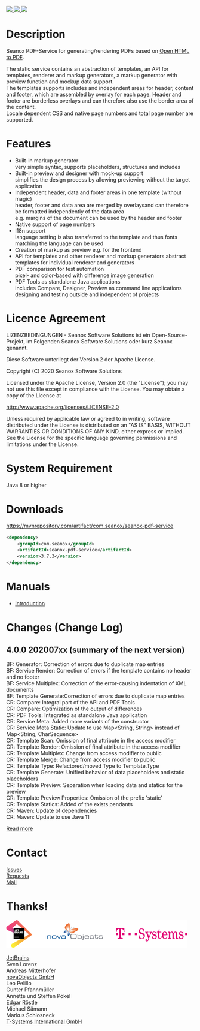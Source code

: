 <p>
  <a href="https://github.com/seanox/pdf-service/pulls"
      title="Development is waiting for new issues / requests / ideas">
    <img src="https://img.shields.io/badge/development-passive-blue?style=for-the-badge">
  </a>
  <a href="https://github.com/seanox/pdf-service/issues">
    <img src="https://img.shields.io/badge/maintenance-active-green?style=for-the-badge">
  </a>
  <a href="http://seanox.de/contact">
    <img src="https://img.shields.io/badge/support-active-green?style=for-the-badge">
  </a>
</p>

# Description
Seanox PDF-Service for generating/rendering PDFs based on
[Open HTML to PDF](https://github.com/danfickle/openhtmltopdf).

The static service contains an abstraction of templates, an API for templates,
renderer and markup generators, a markup generator with preview function and
mockup data support.  
The templates supports includes and independent areas for header, content and
footer, which are assembled by overlay for each page. Header and footer are
borderless overlays and can therefore also use the border area of the content.  
Locale dependent CSS and native page numbers and total page number are
supported.


# Features
- Built-in markup generator   
very simple syntax, supports placeholders, structures and includes
- Built-in preview and designer with mock-up support  
simplifies the design process by allowing previewing without the target application  
- Independent header, data and footer areas in one template (without magic)  
header, footer and data area are merged by overlaysand can therefore be formatted independently of the data area  
e.g. margins of the document can be used by the header and footer
- Native support of page numbers
- I18n support  
language setting is also transferred to the template and thus fonts matching the language can be used
- Creation of markup as preview e.g. for the frontend
- API for templates and other renderer and markup generators 
abstract templates for individual renderer and generators
- PDF comparison for test automation  
pixel- and color-based with difference image generation
- PDF Tools as standalone Java applications  
includes Compare, Designer, Preview as command line applications  
designing and testing outside and independent of projects


# Licence Agreement
LIZENZBEDINGUNGEN - Seanox Software Solutions ist ein Open-Source-Projekt, im
Folgenden Seanox Software Solutions oder kurz Seanox genannt.
 
Diese Software unterliegt der Version 2 der Apache License.

Copyright (C) 2020 Seanox Software Solutions

Licensed under the Apache License, Version 2.0 (the "License"); you may not use
this file except in compliance with the License. You may obtain a copy of the
License at

http://www.apache.org/licenses/LICENSE-2.0

Unless required by applicable law or agreed to in writing, software distributed
under the License is distributed on an "AS IS" BASIS, WITHOUT WARRANTIES OR
CONDITIONS OF ANY KIND, either express or implied. See the License for the
specific language governing permissions and limitations under the License.


# System Requirement
Java 8 or higher


# Downloads
https://mvnrepository.com/artifact/com.seanox/seanox-pdf-service
```xml
<dependency>
    <groupId>com.seanox</groupId>
    <artifactId>seanox-pdf-service</artifactId>
    <version>3.7.3</version>
</dependency>
```


# Manuals
- [Introduction](https://github.com/seanox/pdf-service/blob/master/manual/Introduction.md)


# Changes (Change Log)
## 4.0.0 202007xx (summary of the next version)  
BF: Generator: Correction of errors due to duplicate map entries  
BF: Service Render: Correction of errors if the template contains no header and no footer  
BF: Service Multiplex: Correction of the error-causing indentation of XML documents  
BF: Template Generate:Correction of errors due to duplicate map entries  
CR: Compare: Integral part of the API and PDF Tools  
CR: Compare: Optimization of the output of differences  
CR: PDF Tools: Integrated as standalone Java application  
CR: Service Meta: Added more variants of the constructor  
CR: Service Meta Static: Update to use Map<String, String> instead of Map<String, CharSequence>  
CR: Template Scan: Omission of final attribute in the access modifier  
CR: Template Render: Omission of final attribute in the access modifier  
CR: Template Multiplex: Change from access modifier to public  
CR: Template Merge: Change from access modifier to public  
CR: Template Type: Refactored/moved Type to Template.Type  
CR: Template Generate: Unified behavior of data placeholders and static placeholders  
CR: Template Preview: Separation when loading data and statics for the preview  
CR: Template Preview Properties: Omission of the prefix 'static'  
CR: Template Statics: Added of the exists pendants  
CR: Maven: Update of dependencies  
CR: Maven: Update to use Java 11  

[Read more](https://raw.githubusercontent.com/seanox/pdf-service/master/CHANGES)


# Contact
[Issues](https://github.com/seanox/pdf-service/issues)  
[Requests](https://github.com/seanox/pdf-service/pulls)  
[Mail](http://seanox.de/contact)  


# Thanks!
<img src="https://raw.githubusercontent.com/seanox/seanox/master/sources/resources/images/thanks.png">

[JetBrains](https://www.jetbrains.com/?from=seanox)  
Sven Lorenz  
Andreas Mitterhofer  
[novaObjects GmbH](https://www.novaobjects.de)  
Leo Pelillo  
Gunter Pfannm&uuml;ller  
Annette und Steffen Pokel  
Edgar R&ouml;stle  
Michael S&auml;mann  
Markus Schlosneck  
[T-Systems International GmbH](https://www.t-systems.com)
